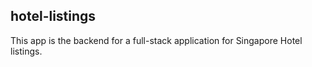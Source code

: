 ## hotel-listings

This app is the backend for a full-stack application for Singapore Hotel listings.
